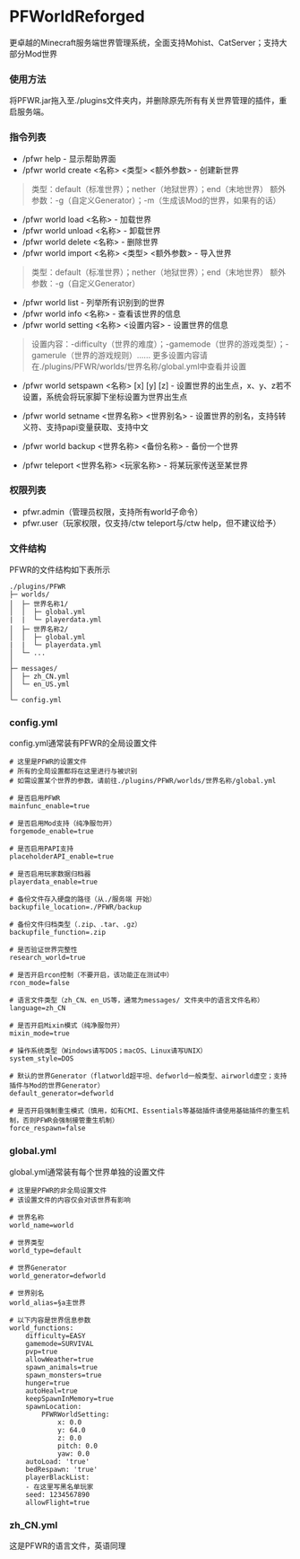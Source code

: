 # PFWorldReforged
更卓越的Minecraft服务端世界管理系统，全面支持Mohist、CatServer；支持大部分Mod世界

### 使用方法
将PFWR.jar拖入至./plugins文件夹内，并删除原先所有有关世界管理的插件，重启服务端。

### 指令列表
- /pfwr help - 显示帮助界面
- /pfwr world create <名称> <类型> <额外参数> - 创建新世界

> 类型：default（标准世界）；nether（地狱世界）；end（末地世界）
> 额外参数：-g（自定义Generator）；-m（生成该Mod的世界，如果有的话）

- /pfwr world load <名称> - 加载世界
- /pfwr world unload <名称> - 卸载世界
- /pfwr world delete <名称> - 删除世界
- /pfwr world import <名称> <类型> <额外参数> - 导入世界

> 类型：default（标准世界）；nether（地狱世界）；end（末地世界）
> 额外参数：-g（自定义Generator）

- /pfwr world list - 列举所有识别到的世界
- /pfwr world info <名称> - 查看该世界的信息
- /pfwr world setting <名称> <设置内容> - 设置世界的信息

> 设置内容：-difficulty（世界的难度）；-gamemode（世界的游戏类型）；-gamerule（世界的游戏规则）......
> 更多设置内容请在./plugins/PFWR/worlds/世界名称/global.yml中查看并设置

- /pfwr world setspawn <名称> [x] [y] [z] - 设置世界的出生点，x、y、z若不设置，系统会将玩家脚下坐标设置为世界出生点
- /pfwr world setname <世界名称> <世界别名> - 设置世界的别名，支持§转义符、支持papi变量获取、支持中文
- /pfwr world backup <世界名称> <备份名称> - 备份一个世界

- /pfwr teleport <世界名称> <玩家名称> - 将某玩家传送至某世界

### 权限列表
- pfwr.admin（管理员权限，支持所有world子命令）
- pfwr.user（玩家权限，仅支持/ctw teleport与/ctw help，但不建议给予）

### 文件结构
PFWR的文件结构如下表所示
```
./plugins/PFWR
├─ worlds/
│  ├─ 世界名称1/
│  │  ├─ global.yml
|  |  └─ playerdata.yml
│  ├─ 世界名称2/
│  │  ├─ global.yml
|  |  └─ playerdata.yml
│  └─ ...
│
├─ messages/
│  ├─ zh_CN.yml
│  └─ en_US.yml
│
└─ config.yml
```

### config.yml
config.yml通常装有PFWR的全局设置文件

```
# 这里是PFWR的设置文件
# 所有的全局设置都将在这里进行与被识别
# 如需设置某个世界的参数，请前往./plugins/PFWR/worlds/世界名称/global.yml

# 是否启用PFWR
mainfunc_enable=true

# 是否启用Mod支持（纯净服勿开）
forgemode_enable=true

# 是否启用PAPI支持
placeholderAPI_enable=true

# 是否启用玩家数据归档器
playerdata_enable=true

# 备份文件存入硬盘的路径（从./服务端 开始）
backupfile_location=./PFWR/backup

# 备份文件归档类型（.zip、.tar、.gz）
backupfile_function=.zip

# 是否验证世界完整性
research_world=true

# 是否开启rcon控制（不要开启，该功能正在测试中）
rcon_mode=false

# 语言文件类型（zh_CN、en_US等，通常为messages/ 文件夹中的语言文件名称）
language=zh_CN

# 是否开启Mixin模式（纯净服勿开）
mixin_mode=true

# 操作系统类型（Windows请写DOS；macOS、Linux请写UNIX）
system_style=DOS

# 默认的世界Generator（flatworld超平坦、defworld一般类型、airworld虚空；支持插件与Mod的世界Generator）
default_generator=defworld

# 是否开启强制重生模式（慎用，如有CMI、Essentials等基础插件请使用基础插件的重生机制，否则PFWR会强制接管重生机制）
force_respawn=false
```

### global.yml
global.yml通常装有每个世界单独的设置文件

```
# 这里是PFWR的非全局设置文件
# 该设置文件的内容仅会对该世界有影响

# 世界名称
world_name=world

# 世界类型
world_type=default

# 世界Generator
world_generator=defworld

# 世界别名
world_alias=§a主世界

# 以下内容是世界信息参数
world_functions:
    difficulty=EASY
    gamemode=SURVIVAL
    pvp=true
    allowWeather=true
    spawn_animals=true
    spawn_monsters=true
    hunger=true
    autoHeal=true
    keepSpawnInMemory=true
    spawnLocation:
        PFWRWorldSetting:
            x: 0.0
            y: 64.0
            z: 0.0
            pitch: 0.0
            yaw: 0.0
    autoLoad: 'true'
    bedRespawn: 'true'
    playerBlackList:
    - 在这里写黑名单玩家
    seed: 1234567890
    allowFlight=true
```
### zh_CN.yml
这是PFWR的语言文件，英语同理

